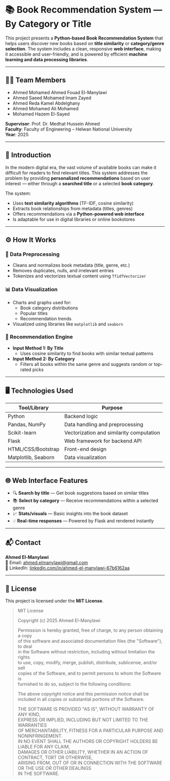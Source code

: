 # 📚 Book Recommendation System — By Category or Title

This project presents a **Python-based Book Recommendation System** that helps users discover new books based on **title similarity** or **category/genre selection**. The system includes a clean, responsive **web interface**, making it accessible and user-friendly, and is powered by efficient **machine learning and data processing libraries**.

---

## 👨‍🎓 Team Members

- Ahmed Mohamed Ahmed Fouad El-Manylawi  
- Ahmed Saeed Mohamed Imam Zayed  
- Ahmed Reda Kamel Abdelghany  
- Ahmed Mohamed Ali Mohamed  
- Mohamed Hazem El-Sayed  

**Supervisor**: Prof. Dr. Medhat Hussein Ahmed  
**Faculty**: Faculty of Engineering – Helwan National University  
**Year**: 2025

---

## 📘 Introduction

In the modern digital era, the vast volume of available books can make it difficult for readers to find relevant titles. This system addresses the problem by providing **personalized recommendations** based on user interest — either through a **searched title** or a selected **book category**.

The system:
- Uses **text similarity algorithms** (TF-IDF, cosine similarity)
- Extracts book relationships from metadata (titles, genres)
- Offers recommendations via a **Python-powered web interface**
- Is adaptable for use in digital libraries or online bookstores

---

## ⚙️ How It Works

### 🧹 Data Preprocessing
- Cleans and normalizes book metadata (title, genre, etc.)
- Removes duplicates, nulls, and irrelevant entries
- Tokenizes and vectorizes textual content using `TfidfVectorizer`

### 📊 Data Visualization
- Charts and graphs used for:
  - Book category distributions
  - Popular titles
  - Recommendation trends
- Visualized using libraries like `matplotlib` and `seaborn`

### 🤖 Recommendation Engine
- **Input Method 1: By Title**
  - Uses cosine similarity to find books with similar textual patterns
- **Input Method 2: By Category**
  - Filters all books within the same genre and suggests random or top-rated picks

---

## 🖥️ Technologies Used

| Tool/Library      | Purpose                               |
|-------------------|----------------------------------------|
| Python            | Backend logic                          |
| Pandas, NumPy     | Data handling and preprocessing         |
| Scikit-learn      | Vectorization and similarity computation|
| Flask             | Web framework for backend API          |
| HTML/CSS/Bootstrap| Front-end design                       |
| Matplotlib, Seaborn | Data visualization                   |

---

## 🌐 Web Interface Features

- 🔍 **Search by title** — Get book suggestions based on similar titles  
- 📚 **Select by category** — Receive recommendations within a selected genre  
- 📈 **Stats/visuals** — Basic insights into the book dataset  
- 💡 **Real-time responses** — Powered by Flask and rendered instantly

---

## 📬 Contact

**Ahmed El-Manylawi**  
📧 Email: ahmed.elmanylawi@gmail.com  
🔗 LinkedIn: [linkedin.com/in/ahmed-el-manylawi-67b6162aa](https://www.linkedin.com/in/ahmed-el-manylawi-67b6162aa)

---

## 📜 License

This project is licensed under the **MIT License**.

> MIT License  
>  
> Copyright (c) 2025 Ahmed El-Manylawi  
>  
> Permission is hereby granted, free of charge, to any person obtaining a copy  
> of this software and associated documentation files (the "Software"), to deal  
> in the Software without restriction, including without limitation the rights  
> to use, copy, modify, merge, publish, distribute, sublicense, and/or sell  
> copies of the Software, and to permit persons to whom the Software is  
> furnished to do so, subject to the following conditions:  
>  
> The above copyright notice and this permission notice shall be  
> included in all copies or substantial portions of the Software.  
>  
> THE SOFTWARE IS PROVIDED "AS IS", WITHOUT WARRANTY OF ANY KIND,  
> EXPRESS OR IMPLIED, INCLUDING BUT NOT LIMITED TO THE WARRANTIES  
> OF MERCHANTABILITY, FITNESS FOR A PARTICULAR PURPOSE AND NONINFRINGEMENT.  
> IN NO EVENT SHALL THE AUTHORS OR COPYRIGHT HOLDERS BE LIABLE FOR ANY CLAIM,  
> DAMAGES OR OTHER LIABILITY, WHETHER IN AN ACTION OF CONTRACT, TORT OR OTHERWISE,  
> ARISING FROM, OUT OF OR IN CONNECTION WITH THE SOFTWARE OR THE USE OR OTHER DEALINGS  
> IN THE SOFTWARE.
